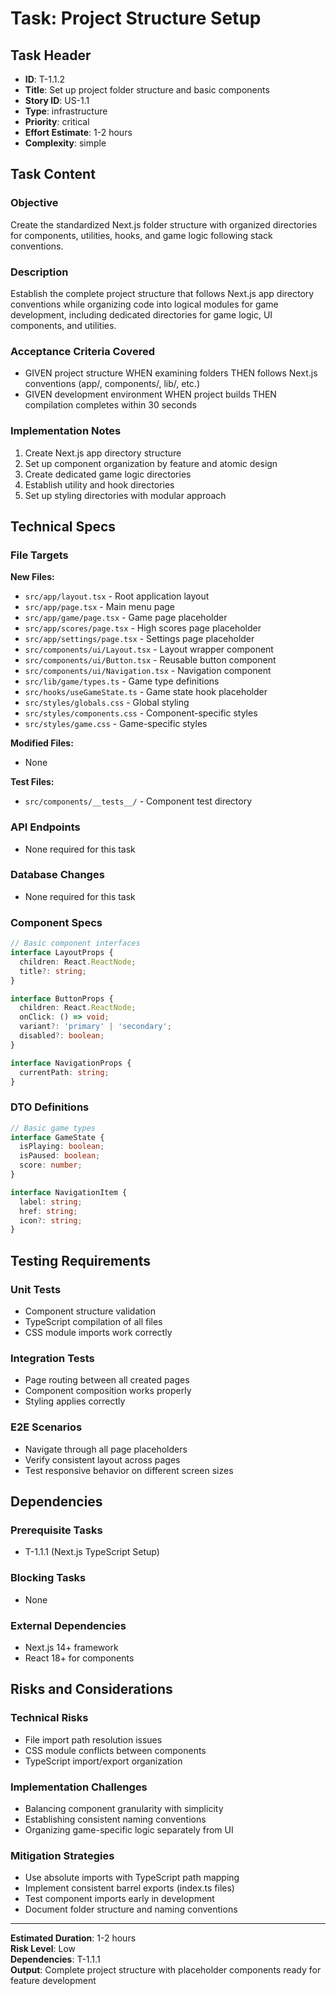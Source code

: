 # Task: Project Structure Setup

## Task Header
- **ID**: T-1.1.2
- **Title**: Set up project folder structure and basic components
- **Story ID**: US-1.1
- **Type**: infrastructure
- **Priority**: critical
- **Effort Estimate**: 1-2 hours
- **Complexity**: simple

## Task Content

### Objective
Create the standardized Next.js folder structure with organized directories for components, utilities, hooks, and game logic following stack conventions.

### Description
Establish the complete project structure that follows Next.js app directory conventions while organizing code into logical modules for game development, including dedicated directories for game logic, UI components, and utilities.

### Acceptance Criteria Covered
- GIVEN project structure WHEN examining folders THEN follows Next.js conventions (app/, components/, lib/, etc.)
- GIVEN development environment WHEN project builds THEN compilation completes within 30 seconds

### Implementation Notes
1. Create Next.js app directory structure
2. Set up component organization by feature and atomic design
3. Create dedicated game logic directories
4. Establish utility and hook directories
5. Set up styling directories with modular approach

## Technical Specs

### File Targets
**New Files:**
- `src/app/layout.tsx` - Root application layout
- `src/app/page.tsx` - Main menu page
- `src/app/game/page.tsx` - Game page placeholder
- `src/app/scores/page.tsx` - High scores page placeholder
- `src/app/settings/page.tsx` - Settings page placeholder
- `src/components/ui/Layout.tsx` - Layout wrapper component
- `src/components/ui/Button.tsx` - Reusable button component
- `src/components/ui/Navigation.tsx` - Navigation component
- `src/lib/game/types.ts` - Game type definitions
- `src/hooks/useGameState.ts` - Game state hook placeholder
- `src/styles/globals.css` - Global styling
- `src/styles/components.css` - Component-specific styles
- `src/styles/game.css` - Game-specific styles

**Modified Files:**
- None

**Test Files:**
- `src/components/__tests__/` - Component test directory

### API Endpoints
- None required for this task

### Database Changes
- None required for this task

### Component Specs
```typescript
// Basic component interfaces
interface LayoutProps {
  children: React.ReactNode;
  title?: string;
}

interface ButtonProps {
  children: React.ReactNode;
  onClick: () => void;
  variant?: 'primary' | 'secondary';
  disabled?: boolean;
}

interface NavigationProps {
  currentPath: string;
}
```

### DTO Definitions
```typescript
// Basic game types
interface GameState {
  isPlaying: boolean;
  isPaused: boolean;
  score: number;
}

interface NavigationItem {
  label: string;
  href: string;
  icon?: string;
}
```

## Testing Requirements

### Unit Tests
- Component structure validation
- TypeScript compilation of all files
- CSS module imports work correctly

### Integration Tests
- Page routing between all created pages
- Component composition works properly
- Styling applies correctly

### E2E Scenarios
- Navigate through all page placeholders
- Verify consistent layout across pages
- Test responsive behavior on different screen sizes

## Dependencies

### Prerequisite Tasks
- T-1.1.1 (Next.js TypeScript Setup)

### Blocking Tasks
- None

### External Dependencies
- Next.js 14+ framework
- React 18+ for components

## Risks and Considerations

### Technical Risks
- File import path resolution issues
- CSS module conflicts between components
- TypeScript import/export organization

### Implementation Challenges
- Balancing component granularity with simplicity
- Establishing consistent naming conventions
- Organizing game-specific logic separately from UI

### Mitigation Strategies
- Use absolute imports with TypeScript path mapping
- Implement consistent barrel exports (index.ts files)
- Test component imports early in development
- Document folder structure and naming conventions

---

**Estimated Duration**: 1-2 hours  
**Risk Level**: Low  
**Dependencies**: T-1.1.1  
**Output**: Complete project structure with placeholder components ready for feature development